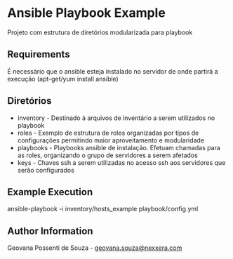Ansible Playbook Example
===========

Projeto com estrutura de diretórios modularizada para playbook

Requirements
------------

É necessário que o ansible esteja instalado no servidor de onde partirá a execução (apt-get/yum install ansible)

Diretórios
------------

* inventory - Destinado à arquivos de inventário a serem utilizados no playbook
* roles - Exemplo de estrutura de roles organizadas por tipos de configurações permitindo maior aproveitamento e modularidade
* playbooks - Playbooks ansible de instalação. Efetuam chamadas para as roles, organizando o grupo de servidores a serem afetados
* keys - Chaves ssh a serem utilizadas no acesso ssh aos servidores que serão configurados

Example Execution
----------------

ansible-playbook -i inventory/hosts_example playbook/config.yml

Author Information
------------------
Geovana Possenti de Souza - geovana.souza@nexxera.com
